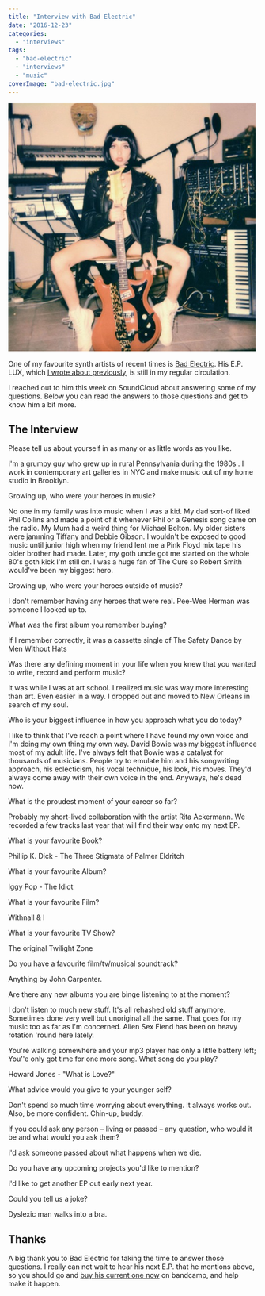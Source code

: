 ```yaml
---
title: "Interview with Bad Electric"
date: "2016-12-23"
categories: 
  - "interviews"
tags: 
  - "bad-electric"
  - "interviews"
  - "music"
coverImage: "bad-electric.jpg"
---
```


[![](images/bad-electric.jpg)](https://davidpeach.co.uk/wp-content/uploads/2023/05/bad-electric.jpg)

One of my favourite synth artists of recent times is [Bad Electric](https://badelectric.bandcamp.com/releases). His E.P. LUX, which [I wrote about previously](https://davidpeach.co.uk/2016/12/21/lux-e-p-by-bad-electric/), is still in my regular circulation.

I reached out to him this week on SoundCloud about answering some of my questions. Below you can read the answers to those questions and get to know him a bit more.

## The Interview

Please tell us about yourself in as many or as little words as you like.

I'm a grumpy guy who grew up in rural Pennsylvania during the 1980s . I work in contemporary art galleries in NYC and make music out of my home studio in Brooklyn.

Growing up, who were your heroes in music?

No one in my family was into music when I was a kid. My dad sort-of liked Phil Collins and made a point of it whenever Phil or a Genesis song came on the radio. My Mum had a weird thing for Michael Bolton. My older sisters were jamming Tiffany and Debbie Gibson. I wouldn't be exposed to good music until junior high when my friend lent me a Pink Floyd mix tape his older brother had made. Later, my goth uncle got me started on the whole 80's goth kick I'm still on. I was a huge fan of The Cure so Robert Smith would've been my biggest hero.

Growing up, who were your heroes outside of music?

I don't remember having any heroes that were real. Pee-Wee Herman was someone I looked up to.

What was the first album you remember buying?

If I remember correctly, it was a cassette single of The Safety Dance by Men Without Hats

Was there any defining moment in your life when you knew that you wanted to write, record and perform music?

It was while I was at art school. I realized music was way more interesting than art. Even easier in a way. I dropped out and moved to New Orleans in search of my soul.

Who is your biggest influence in how you approach what you do today?

I like to think that I've reach a point where I have found my own voice and I'm doing my own thing my own way. David Bowie was my biggest influence most of my adult life. I've always felt that Bowie was a catalyst for thousands of musicians. People try to emulate him and his songwriting approach, his eclecticism, his vocal technique, his look, his moves. They'd always come away with their own voice in the end. Anyways, he's dead now.

What is the proudest moment of your career so far?

Probably my short-lived collaboration with the artist Rita Ackermann. We recorded a few tracks last year that will find their way onto my next EP.

What is your favourite Book?

Phillip K. Dick - The Three Stigmata of Palmer Eldritch

What is your favourite Album?

Iggy Pop - The Idiot

What is your favourite Film?

Withnail & I

What is your favourite TV Show?

The original Twilight Zone

Do you have a favourite film/tv/musical soundtrack?

Anything by John Carpenter.

Are there any new albums you are binge listening to at the moment?

I don't listen to much new stuff. It's all rehashed old stuff anymore. Sometimes done very well but unoriginal all the same. That goes for my music too as far as I'm concerned. Alien Sex Fiend has been on heavy rotation 'round here lately.

You're walking somewhere and your mp3 player has only a little battery left; You’'e only got time for one more song. What song do you play?

Howard Jones - "What is Love?"

What advice would you give to your younger self?

Don't spend so much time worrying about everything. It always works out. Also, be more confident. Chin-up, buddy.

If you could ask any person – living or passed – any question, who would it be and what would you ask them?

I'd ask someone passed about what happens when we die.

Do you have any upcoming projects you'd like to mention?

I'd like to get another EP out early next year.

Could you tell us a joke?

Dyslexic man walks into a bra.

## Thanks

A big thank you to Bad Electric for taking the time to answer those questions. I really can not wait to hear his next E.P. that he mentions above, so you should go and [buy his current one now](https://badelectric.bandcamp.com/releases) on bandcamp, and help make it happen.
